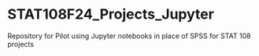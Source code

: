 # STAT108F24_Projects_Jupyter
 Repository for Pilot using Jupyter notebooks in place of SPSS for STAT 108 projects
